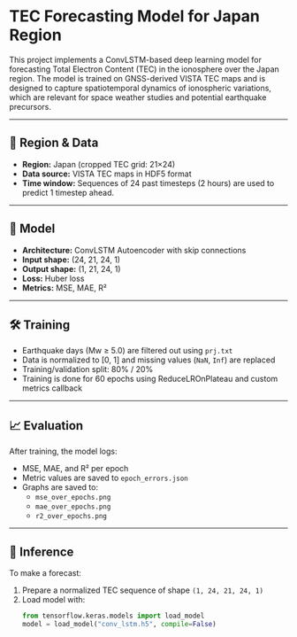 # TEC Forecasting Model for Japan Region

This project implements a ConvLSTM-based deep learning model for forecasting Total Electron Content (TEC) in the ionosphere over the Japan region. The model is trained on GNSS-derived VISTA TEC maps and is designed to capture spatiotemporal dynamics of ionospheric variations, which are relevant for space weather studies and potential earthquake precursors.

---

## 📍 Region & Data
- **Region:** Japan (cropped TEC grid: 21×24)
- **Data source:** VISTA TEC maps in HDF5 format
- **Time window:** Sequences of 24 past timesteps (2 hours) are used to predict 1 timestep ahead.

---

## 🧠 Model
- **Architecture:** ConvLSTM Autoencoder with skip connections
- **Input shape:** (24, 21, 24, 1)
- **Output shape:** (1, 21, 24, 1)
- **Loss:** Huber loss
- **Metrics:** MSE, MAE, R²

---

## 🛠 Training
- Earthquake days (Mw ≥ 5.0) are filtered out using `prj.txt`
- Data is normalized to [0, 1] and missing values (`NaN`, `Inf`) are replaced
- Training/validation split: 80% / 20%
- Training is done for 60 epochs using ReduceLROnPlateau and custom metrics callback

---

## 📈 Evaluation
After training, the model logs:
- MSE, MAE, and R² per epoch
- Metric values are saved to `epoch_errors.json`
- Graphs are saved to:  
  - `mse_over_epochs.png`  
  - `mae_over_epochs.png`  
  - `r2_over_epochs.png`

---

## 🔮 Inference
To make a forecast:
1. Prepare a normalized TEC sequence of shape `(1, 24, 21, 24, 1)`
2. Load model with:
   ```python
   from tensorflow.keras.models import load_model
   model = load_model("conv_lstm.h5", compile=False)

